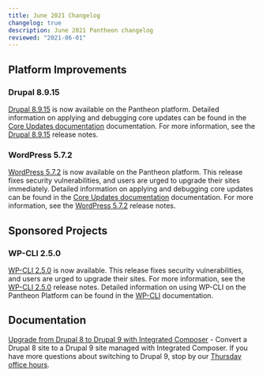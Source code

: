 ```yaml
---
title: June 2021 Changelog
changelog: true
description: June 2021 Pantheon changelog
reviewed: "2021-06-01"
---
```


## Platform Improvements

### Drupal 8.9.15

[Drupal 8.9.15](https://www.drupal.org/project/drupal/releases/8.9.15) is now available on the Pantheon platform. Detailed information on applying and debugging core updates can be found in the [Core Updates documentation](/core-updates) documentation. For more information, see the [Drupal 8.9.15](https://www.drupal.org/project/drupal/releases/8.9.15) release notes.

### WordPress 5.7.2

[WordPress 5.7.2](https://wordpress.org/news/2021/05/wordpress-5-7-2-security-release/) is now available on the Pantheon platform. This release fixes security vulnerabilities, and users are urged to upgrade their sites immediately. Detailed information on applying and debugging core updates can be found in the [Core Updates documentation](/core-updates) documentation. For more information, see the [WordPress 5.7.2](https://wordpress.org/news/2021/05/wordpress-5-7-2-security-release/) release notes.


## Sponsored Projects

### WP-CLI 2.5.0

[WP-CLI 2.5.0](https://make.wordpress.org/cli/2021/05/19/wp-cli-v2-5-0-release-notes/) is now available. This release fixes security vulnerabilities, and users are urged to upgrade their sites. For more information, see the [WP-CLI 2.5.0](https://make.wordpress.org/cli/2021/05/19/wp-cli-v2-5-0-release-notes/) release notes. Detailed information on using WP-CLI on the Pantheon Platform can be found in the [WP-CLI](/wp-cli) documentation.

## Documentation

[Upgrade from Drupal 8 to Drupal 9 with Integrated Composer](/guides/drupal-9-migration/upgrade-to-d9) - Convert a Drupal 8 site to a Drupal 9 site managed with Integrated Composer. If you have more questions about switching to Drupal 9, stop by our [Thursday office hours](https://pantheon.io/developers/office-hours).
